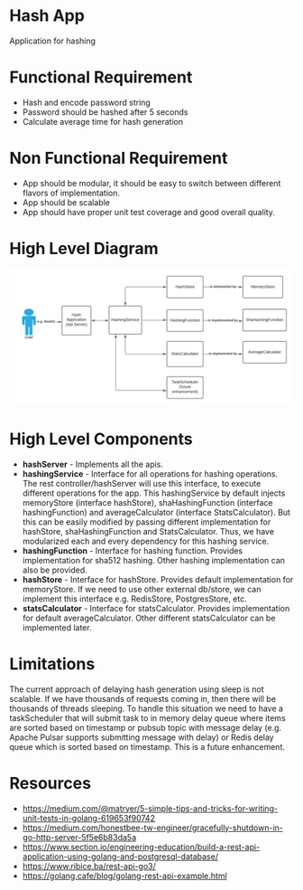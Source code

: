 # Hash App
Application for hashing

# Functional Requirement
- Hash and encode password string
- Password should be hashed after 5 seconds
- Calculate average time for hash generation

# Non Functional Requirement
- App should be modular, it should be easy to switch between different flavors of implementation.
- App should be scalable
- App should have proper unit test coverage and good overall quality.

# High Level Diagram
![](high_level_diagram.png)

# High Level Components
- **hashServer** - Implements all the apis.
- **hashingService** - Interface for all operations for hashing operations.
  The rest controller/hashServer will use this interface,
  to execute different operations for the app. This hashingService
  by default injects memoryStore (interface hashStore), shaHashingFunction (interface hashingFunction)
  and averageCalculator (interface StatsCalculator). But this can be easily modified by passing
  different implementation for hashStore, shaHashingFunction and StatsCalculator. Thus,
  we have modularized each and every dependency for this hashing service.
- **hashingFunction** - Interface for hashing function. Provides implementation for
  sha512 hashing. Other hashing implementation can also be provided.
- **hashStore** - Interface for hashStore. Provides default implementation
  for memoryStore. If we need to use other external db/store,
  we can implement this interface e.g. RedisStore, PostgresStore, etc.
- **statsCalculator** - Interface for statsCalculator.
  Provides implementation for default averageCalculator.
  Other different statsCalculator can be implemented later.

# Limitations
The current approach of delaying hash generation using sleep is not scalable. If we have thousands of
requests coming in, then there will be thousands of threads sleeping. To handle this situation we need to have
a taskScheduler that will submit task to in memory delay queue where items are sorted based on timestamp 
or pubsub topic with message delay (e.g. Apache Pulsar supports submitting message with
delay) or Redis delay queue which is sorted based on timestamp. This is a future enhancement.

# Resources

- https://medium.com/@matryer/5-simple-tips-and-tricks-for-writing-unit-tests-in-golang-619653f90742
- https://medium.com/honestbee-tw-engineer/gracefully-shutdown-in-go-http-server-5f5e6b83da5a
- https://www.section.io/engineering-education/build-a-rest-api-application-using-golang-and-postgresql-database/
- https://www.ribice.ba/rest-api-go3/
- https://golang.cafe/blog/golang-rest-api-example.html
